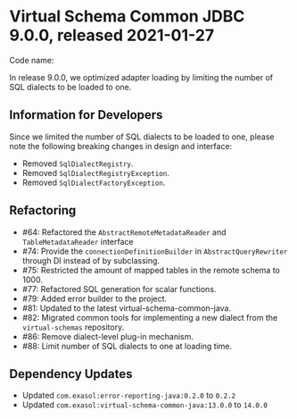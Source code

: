 # Virtual Schema Common JDBC 9.0.0, released 2021-01-27

Code name:

In release 9.0.0, we optimized adapter loading by limiting the number of SQL dialects to be loaded to one.

## Information for Developers

Since we limited the number of SQL dialects to be loaded to one, please note the following breaking changes in
design and interface:

* Removed `SqlDialectRegistry`.
* Removed `SqlDialectRegistryException`.
* Removed `SqlDialectFactoryException`.

## Refactoring

* #64: Refactored the `AbstractRemoteMetadataReader` and `TableMetadataReader` interface
* #74: Provide the `connectionDefinitionBuilder` in `AbstractQueryRewriter` through DI instead of by subclassing.
* #75: Restricted the amount of mapped tables in the remote schema to 1000.
* #77: Refactored SQL generation for scalar functions.
* #79: Added error builder to the project.
* #81: Updated to the latest virtual-schema-common-java.
* #82: Migrated common tools for implementing a new dialect from the `virtual-schemas` repository.
* #86: Remove dialect-level plug-in mechanism.
* #88: Limit number of SQL dialects to one at loading time.

## Dependency Updates

* Updated `com.exasol:error-reporting-java:0.2.0` to `0.2.2`
* Updated `com.exasol:virtual-schema-common-java:13.0.0` to `14.0.0`
